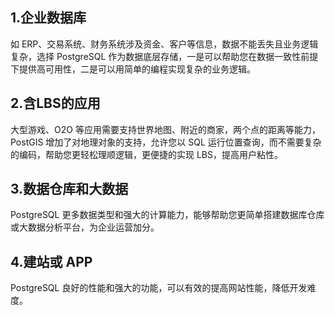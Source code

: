 ## 1.企业数据库
如 ERP、交易系统、财务系统涉及资金、客户等信息，数据不能丢失且业务逻辑复杂，选择 PostgreSQL 作为数据底层存储，一是可以帮助您在数据一致性前提下提供高可用性，二是可以用简单的编程实现复杂的业务逻辑。

## 2.含LBS的应用
大型游戏、O2O 等应用需要支持世界地图、附近的商家，两个点的距离等能力，PostGIS 增加了对地理对象的支持，允许您以 SQL 运行位置查询，而不需要复杂的编码，帮助您更轻松理顺逻辑，更便捷的实现 LBS，提高用户粘性。

## 3.数据仓库和大数据
PostgreSQL 更多数据类型和强大的计算能力，能够帮助您更简单搭建数据库仓库或大数据分析平台，为企业运营加分。

## 4.建站或 APP
PostgreSQL 良好的性能和强大的功能，可以有效的提高网站性能，降低开发难度。
